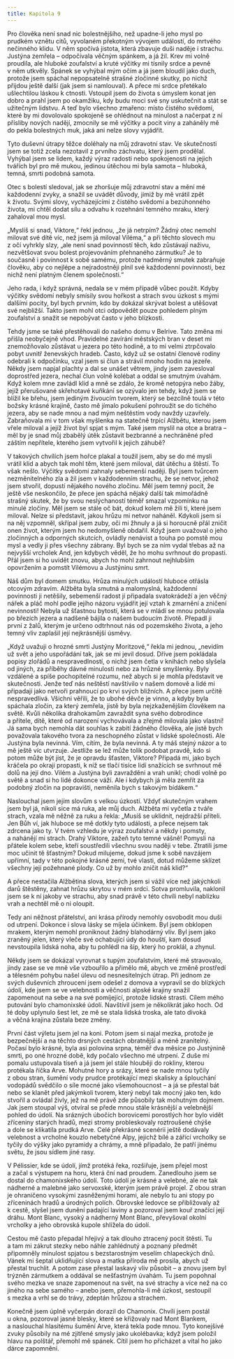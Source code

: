 ```yaml
---
title: Kapitola 9
---
```


Pro člověka není snad nic bolestnějšího, než upadne-li jeho mysl po prudkém vznětu citů, vyvolaném překotným vývojem událostí, do mrtvého nečinného klidu. V něm spočívá jistota, která zbavuje duši naděje i strachu. Justýna zemřela – odpočívala věčným spánkem, a já žil. Krev mi volně proudila, ale hluboké zoufalství a kruté výčitky mi tísnily srdce a pevně v něm utkvěly. Spánek se vyhýbal mým očím a já jsem bloudil jako duch, protože jsem spáchal nepopsatelně strašné zločinné skutky, po nichž přijdou ještě další (jak jsem si namlouval). A přece mi srdce přetékalo ušlechtilou láskou k ctnosti. Vstoupil jsem do života s úmyslem konat jen dobro a prahl jsem po okamžiku, kdy budu moci své sny uskutečnit a stát se užitečným lidstvu. A teď bylo všechno zmařeno: místo čistého svědomí, které by mi dovolovalo spokojeně se ohlédnout na minulost a načerpat z ní přísliby nových nadějí, zmocnily se mě výčitky a pocit viny a zaháněly mě do pekla bolestných muk, jaká ani nelze slovy vyjádřit.

Tyto duševní útrapy těžce doléhaly na můj zdravotní stav. Ve skutečnosti jsem se totiž zcela nezotavil z prvního záchvatu, který jsem prodělal. Vyhýbal jsem se lidem, každý výraz radosti nebo spokojenosti na jejich tvářích byl pro mě mukou, jedinou útěchou mi byla samota – hluboká, temná, smrti podobná samota.

Otec s bolestí sledoval, jak se zhoršuje můj zdravotní stav a mění mé každodenní zvyky, a snažil se uvádět důvody, jimiž by mě vrátil zpět k životu. Svými slovy, vycházejícími z čistého svědomí a bezúhonného života, mi chtěl dodat sílu a odvahu k rozehnání temného mraku, který zahaloval mou mysl.

„Myslíš si snad, Viktore,“ řekl jednou, „že já netrpím? Žádný otec nemohl milovat své dítě víc, než jsem já miloval Viléma,“ a při těchto slovech mu z očí vyhrkly slzy, „ale není snad povinností těch, kdo zůstávají naživu, nezvětšovat svou bolest projevováním přehnaného zármutku? Je to současně i povinnost k sobě samému, protože nadměrný smutek zabraňuje člověku, aby co nejlépe a nejradostněji plnil své každodenní povinnosti, bez nichž není platným členem společnosti.“

Jeho rada, i když správná, nedala se v mém případě vůbec použít. Kdyby výčitky svědomí nebyly smísily svou hořkost a strach svou úzkost s mými dalšími pocity, byl bych prvním, kdo by dokázal skrývat bolest a utěšovat své nejbližší. Takto jsem mohl otci odpovědět pouze pohledem plným zoufalství a snažit se nepobývat často v jeho blízkosti.

Tehdy jsme se také přestěhovali do našeho domu v Belrive. Tato změna mi přišla neobyčejně vhod. Pravidelné zavírání městských bran v deset mi znemožňovalo zůstávat u jezera po této hodině, a to mi velmi ztrpčovalo pobyt uvnitř ženevských hradeb. Často, když už se ostatní členové rodiny odebrali k odpočinku, vzal jsem si člun a strávil mnoho hodin na jezeře. Někdy jsem napjal plachty a dal se unášet větrem, jindy jsem zavesloval doprostřed jezera, nechal člun volně kolébat a oddal se smutným úvahám. Když kolem mne zavládl klid a mně se zdálo, že kromě netopýra nebo žáby, jejíž přerušované skřehotavé kuňkání se ozývalo jen tehdy, když jsem se blížil ke břehu, jsem jediným živoucím tvorem, který se bezcílně toulá v této božsky krásné krajině, často mě jímalo pokušení pohroužit se do tichého jezera, aby se nade mnou a nad mým neštěstím vody navždy uzavřely. Zabraňovala mi v tom však myšlenka na statečně trpící Alžbětu, kterou jsem vřele miloval a jejíž život byl spjat s mým. Také jsem myslil na otce a bratra – měl by je snad můj zbabělý útěk zůstavit bezbranné a nechráněné před záštím nepřítele, kterého jsem vytvořil k jejich záhubě?

V takových chvílích jsem hořce plakal a toužil jsem, aby se do mé mysli vrátil klid a abych tak mohl těm, které jsem miloval, dát útěchu a štěstí. To však nešlo. Výčitky svědomí zahnaly sebemenší naději. Byl jsem tvůrcem nezměnitelného zla a žil jsem v každodenním strachu, že se netvor, jehož jsem stvořil, dopustí nějakého nového zločinu. Měl jsem temný pocit, že ještě vše neskončilo, že přece jen spáchá nějaký další tak mimořádně strašný skutek, že by svou neslýchaností téměř smazal vzpomínku na minulé zločiny. Měl jsem se stále oč bát, dokud kolem mě žili ti, které jsem miloval. Nelze si představit, jakou hrůzu mi netvor naháněl. Kdykoli jsem si na něj vzpomněl, skřípal jsem zuby, oči mi žhnuly a já si horoucně přál zničit onen život, kterým jsem ho nedomyšleně obdařil. Když jsem uvažoval o jeho zločinných a odporných skutcích, ovládly nenávist a touha po pomstě mou mysl a vedly ji přes všechny zábrany. Byl bych se za ním vydal třebas až na nejvyšší vrcholek And, jen kdybych věděl, že ho mohu svrhnout do propasti. Přál jsem si ho uvidět znovu, abych ho mohl zahrnout nejhlubším opovržením a pomstít Vilémovu a Justýninu smrt.

Náš dům byl domem smutku. Hrůza minulých událostí hluboce otřásla otcovým zdravím. Alžběta byla smutná a malomyslná, každodenní povinnosti ji netěšily, sebemenší radost jí připadala svatokrádeží a jen věčný nářek a pláč mohl podle jejího názoru vyjádřit její vztah k zmarnění a zničení nevinnosti! Nebyla už šťastnou bytostí, která se v mládí se mnou potulovala po březích jezera a nadšeně bájila o našem budoucím životě. Přepadl ji první z žalů, kterým je určeno odtrhnout nás od pozemského života, a jeho temný vliv zaplašil její nejkrásnější úsměvy.

„Když uvažuji o hrozné smrti Justýny Moritzové,“ řekla mi jednou, „nevidím už svět a jeho uspořádání tak, jak se mi jevil dosud. Dříve jsem pokládala popisy zlořádů a nespravedlností, o nichž jsem četla v knihách nebo slyšela od jiných, za příběhy dávné minulosti nebo za hrůzné smyšlenky. Byly vzdálené a spíše pochopitelné rozumu, než abych si je mohla představit ve skutečnosti. Jenže teď nás neštěstí navštívilo v našem domově a lidé mi připadají jako netvoři prahnoucí po krvi svých bližních. A přece jsem určitě nespravedlivá. Všichni věřili, že to ubohé děvče je vinno, a kdyby byla spáchala zločin, za který zemřela, jistě by byla nejzkaženějším člověkem na světě. Kvůli několika drahokamům zavraždit syna svého dobrodince a přítele, dítě, které od narození vychovávala a zřejmě milovala jako vlastní! Já sama bych nemohla dát souhlas k zabití žádného člověka, ale jistě bych považovala takového tvora za neschopného zůstat v lidské společnosti. Ale Justýna byla nevinná. Vím, cítím, že byla nevinná. A ty máš stejný názor a to mě ještě víc utvrzuje. Jestliže se lež může tolik podobat pravdě, kdo si potom může být jist, že je opravdu šťasten, Viktore? Připadá mi, jako bych kráčela po okraji propasti, k níž se tlačí tisíce lidí snažících se svrhnout mě dolů na její dno. Vilém a Justýna byli zavražděni a vrah unikl; chodí volně po světě a snad si ho lidé dokonce váží. Ale i kdybych já měla zemřít za podobný zločin na popravišti, neměnila bych s takovým bídákem.“

Naslouchal jsem jejím slovům s velkou úzkostí. Vždyť skutečným vrahem jsem byl já, nikoli sice má ruka, ale můj duch. Alžběta mi vyčetla z tváře strach, vzala mě něžně za ruku a řekla: „Musíš se uklidnit, nejdražší příteli. Jen Bůh ví, jak hluboce se mě dotkly tyto události, a přece nejsem tak zdrcena jako ty. V tvém vzhledu je výraz zoufalství a někdy i pomsty, a nahánějí mi strach. Drahý Viktore, zažeň tyto temné vášně! Pomysli na přátele kolem sebe, kteří soustředili všechnu svou naději v tebe. Ztratili jsme moc učinit tě šťastným? Dokud milujeme, dokud jsme k sobě navzájem upřímní, tady v této pokojné krásné zemi, tvé vlasti, dotud můžeme sklízet všechny její požehnané plody. Co už by mohlo zničit náš klid?“

A přece nestačila Alžbětina slova, kterých jsem si vážil více než jakýchkoli darů štěstěny, zahnat hrůzu skrytou v mém srdci. Sotva promluvila, naklonil jsem se k ní jakoby ve strachu, aby snad právě v této chvíli nebyl nablízku vrah a nechtěl mě o ni oloupit.

Tedy ani něžnost přátelství, ani krása přírody nemohly osvobodit mou duši od utrpení. Dokonce i slova lásky se míjela účinkem. Byl jsem obklopen mrakem, kterým nemohl proniknout žádný blahodárný vliv. Byl jsem jako zraněný jelen, který vleče své ochabující údy do houští, kam dosud nevstoupila lidská noha, aby tu pohlédl na šíp, který ho proklál, a zhynul.

Někdy jsem se dokázal vyrovnat s tupým zoufalstvím, které mě stravovalo, jindy zase se ve mně vše vzbouřilo a přimělo mě, abych ve změně prostředí a tělesném pohybu našel úlevu od nesnesitelných útrap. Při jednom ze svých duševních zhroucení jsem odešel z domova a vypravil se do blízkých údolí, kde jsem se ve velebnosti a věčnosti alpské krajiny snažil zapomenout na sebe a na své pomíjející, protože lidské strasti. Cílem mého putování bylo chamonixské údolí. Navštívil jsem je několikrát jako hoch. Od té doby uplynulo šest let, ze mě se stala lidská troska, ale tato divoká a věčná krajina zůstala beze změny.

První část výletu jsem jel na koni. Potom jsem si najal mezka, protože je bezpečnější a na těchto drsných cestách obratnější a méně zranitelný. Počasí bylo krásné, byla asi polovina srpna, téměř dva měsíce po Justýnině smrti, po oné hrozné době, kdy počalo všechno mé utrpení. Z duše mi pomalu ustupovala tíseň a já jsem jel stále hlouběji do rokliny, kterou protékala říčka Arve. Mohutné hory a srázy, které se nade mnou tyčily z obou stran, šumění vody prudce protékající mezi skalisky a šplouchání vodopádů svědčilo o síle mocné jako všemohoucnost – a já se přestal bát nebo se klanět před jakýmkoli tvorem, který nebyl tak mocný jako ten, kdo stvořil a ovládal živly, jež na mě právě zde působily tak mohutným dojmem. Jak jsem stoupal výš, otvíral se přede mnou stále krásnější a velebnější pohled do údolí. Na srázných úbočích borovicemi porostlých hor bylo vidět zříceniny starých hradů, mezi stromy probleskovaly roztroušené chýše a dole se klikatila prudká Arve. Celé překrásné scenérii ještě dodávaly velebnost a vrcholné kouzlo nebetyčné Alpy, jejichž bílé a zářící vrcholky se tyčily do výšky jako pyramidy a chrámy, a mně připadalo, že patří jinému světu, že jsou sídlem jiné rasy.

V Pélissier, kde se údolí, jímž protéká řeka, rozšiřuje, jsem přejel most a začal s výstupem na horu, která ční nad proudem. Zanedlouho jsem se dostal do chamonixského údolí. Toto údolí je krásné a velebné, ale ne tak nádherné a malebné jako servoxské, kterým jsem právě projel. Z obou stran je ohraničeno vysokými zasněženými horami, ale nebylo tu ani stopy po zříceninách hradů a úrodných polích. Obrovské ledovce se přibližovaly až k cestě, slyšel jsem dunění padající laviny a pozoroval jsem kouř značící její dráhu. Mont Blanc, vysoký a nádherný Mont Blanc, převyšoval okolní vrcholky a jeho obrovská kupole shlížela do údolí.

Cestou mě často přepadal hřejivý a tak dlouho ztracený pocit štěstí. Tu a tam mi zákrut stezky nebo náhle zahlédnutý a poznaný předmět připomněly minulost spjatou s bezstarostným veselím chlapeckých dnů. Vánek mi šeptal uklidňující slova a matka příroda mě prosila, abych už přestal truchlit. A potom zase přestal laskavý vliv působit – a znovu jsem byl trýzněn zármutkem a oddával se nešťastným úvahám. Tu jsem popohnal svého mezka ve snaze zapomenout na svět, na své strachy a více než na co jiného na sebe samého – anebo jsem, přemohla-li mě úzkost, sestoupil s mezka a vrhl se do trávy, zdeptán hrůzou a strachem.

Konečně jsem úplně vyčerpán dorazil do Chamonix. Chvíli jsem postál u okna, pozoroval jasné blesky, které se křižovaly nad Mont Blankem, a naslouchal hlasitému šumění Arve, která tekla pode mnou. Tyto konejšivé zvuky působily na mé zjitřené smysly jako ukolébavka; když jsem položil hlavu na polštář, přemohl mě spánek. Cítil jsem ho přicházet a vítal ho jako dárce zapomnění.
